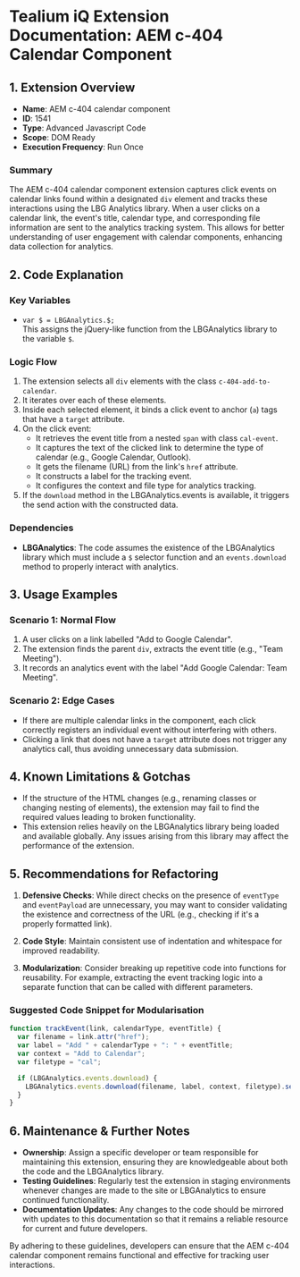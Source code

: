# Tealium iQ Extension Documentation: AEM c-404 Calendar Component

## 1. Extension Overview
- **Name**: AEM c-404 calendar component
- **ID**: 1541
- **Type**: Advanced Javascript Code
- **Scope**: DOM Ready
- **Execution Frequency**: Run Once

### Summary
The AEM c-404 calendar component extension captures click events on calendar links found within a designated `div` element and tracks these interactions using the LBG Analytics library. When a user clicks on a calendar link, the event's title, calendar type, and corresponding file information are sent to the analytics tracking system. This allows for better understanding of user engagement with calendar components, enhancing data collection for analytics.

## 2. Code Explanation

### Key Variables
- `var $ = LBGAnalytics.$;`  
  This assigns the jQuery-like function from the LBGAnalytics library to the variable `$`.

### Logic Flow
1. The extension selects all `div` elements with the class `c-404-add-to-calendar`.
2. It iterates over each of these elements.
3. Inside each selected element, it binds a click event to anchor (`a`) tags that have a `target` attribute.
4. On the click event:
   - It retrieves the event title from a nested `span` with class `cal-event`.
   - It captures the text of the clicked link to determine the type of calendar (e.g., Google Calendar, Outlook).
   - It gets the filename (URL) from the link's `href` attribute.
   - It constructs a label for the tracking event.
   - It configures the context and file type for analytics tracking.
5. If the `download` method in the LBGAnalytics.events is available, it triggers the send action with the constructed data.

### Dependencies
- **LBGAnalytics**: The code assumes the existence of the LBGAnalytics library which must include a `$` selector function and an `events.download` method to properly interact with analytics.

## 3. Usage Examples

### Scenario 1: Normal Flow
1. A user clicks on a link labelled "Add to Google Calendar".
2. The extension finds the parent `div`, extracts the event title (e.g., "Team Meeting").
3. It records an analytics event with the label "Add Google Calendar: Team Meeting".

### Scenario 2: Edge Cases
- If there are multiple calendar links in the component, each click correctly registers an individual event without interfering with others.
- Clicking a link that does not have a `target` attribute does not trigger any analytics call, thus avoiding unnecessary data submission.

## 4. Known Limitations & Gotchas
- If the structure of the HTML changes (e.g., renaming classes or changing nesting of elements), the extension may fail to find the required values leading to broken functionality.
- This extension relies heavily on the LBGAnalytics library being loaded and available globally. Any issues arising from this library may affect the performance of the extension.

## 5. Recommendations for Refactoring
1. **Defensive Checks**: While direct checks on the presence of `eventType` and `eventPayload` are unnecessary, you may want to consider validating the existence and correctness of the URL (e.g., checking if it's a properly formatted link).
   
2. **Code Style**: Maintain consistent use of indentation and whitespace for improved readability.
   
3. **Modularization**: Consider breaking up repetitive code into functions for reusability. For example, extracting the event tracking logic into a separate function that can be called with different parameters.

### Suggested Code Snippet for Modularisation
```javascript
function trackEvent(link, calendarType, eventTitle) {
  var filename = link.attr("href");
  var label = "Add " + calendarType + ": " + eventTitle;
  var context = "Add to Calendar";
  var filetype = "cal";

  if (LBGAnalytics.events.download) {
    LBGAnalytics.events.download(filename, label, context, filetype).send();
  }
}
```

## 6. Maintenance & Further Notes
- **Ownership**: Assign a specific developer or team responsible for maintaining this extension, ensuring they are knowledgeable about both the code and the LBGAnalytics library.
- **Testing Guidelines**: Regularly test the extension in staging environments whenever changes are made to the site or LBGAnalytics to ensure continued functionality.
- **Documentation Updates**: Any changes to the code should be mirrored with updates to this documentation so that it remains a reliable resource for current and future developers. 

By adhering to these guidelines, developers can ensure that the AEM c-404 calendar component remains functional and effective for tracking user interactions.